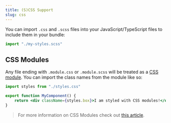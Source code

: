 ```yaml
---
title: (S)CSS Support
slug: css
---
```


You can import `.css` and `.scss` files into your JavaScript/TypeScript files to
include them in your bundle:

```js
import "./my-styles.scss"
```

## CSS Modules

Any file ending with `.module.css` or `.module.scss` will be treated as a
[CSS module](https://github.com/css-modules/css-modules). You can import the
class names from the module like so:

```jsx
import styles from "./styles.css"

export function MyComponent() {
    return <div className={styles.box}>I am styled with CSS modules!</div>
}
```

> For more information on CSS Modules check out
> [this article](https://css-tricks.com/css-modules-part-1-need/).
